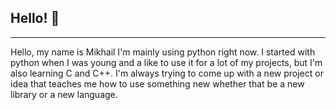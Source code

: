 ## Hello! 👋
---
Hello, my name is Mikhail I'm mainly using python right now.
I started with python when I was young and a like to use it for a lot of my projects, but I'm also learning C and C++.
I'm always trying to come up with a new project or idea that teaches me how to use something new whether that be a new library or a new language.

<!--
**MKrad-Git/MKrad-Git** is a ✨ _special_ ✨ repository because its `README.md` (this file) appears on your GitHub profile.

Here are some ideas to get you started:

- 🔭 I’m currently working on ...
- 🌱 I’m currently learning ...
- 👯 I’m looking to collaborate on ...
- 🤔 I’m looking for help with ...
- 💬 Ask me about ...
- 📫 How to reach me: ...
- 😄 Pronouns: ...
- ⚡ Fun fact: ...
-->
